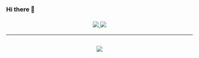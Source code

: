 ### Hi there 👋

<!--
**vk2gpz/vk2gpz** is a ✨ _special_ ✨ repository because its `README.md` (this file) appears on your GitHub profile.

Here are some ideas to get you started:

- 🔭 I’m currently working on ...
- 🌱 I’m currently learning ...
- 👯 I’m looking to collaborate on ...
- 🤔 I’m looking for help with ...
- 💬 Ask me about ...
- 📫 How to reach me: ...
- 😄 Pronouns: ...
- ⚡ Fun fact: ...
-->

<h3 align="center">
  <a href="https://vk2gpz.freshdesk.com" alt="Freshdesk">
    <img src="https://img.shields.io/badge/"Freshdesk-vk2gpz's official support-green">
  </a>
  <a href="https://discord.gg/7KyDzjP" alt="Discord">
      <img src="https://img.shields.io/discord/452518336627081236?label=discord&style=for-the-badge&color=blue"/>
  </a>
</h3>

<hr>
<!--
![vk2gpz's github stats](https://github-readme-stats.vercel.app/api?username=vk2gpz&count_private=true)
-->
<h2 align="center">
  <a href="https://github.com/vk2gpz">
    <img align="center" src="https://github-readme-stats.vercel.app/api?username=vk2gpz&count_private=true">
  </a>
  <br>
</h2>
